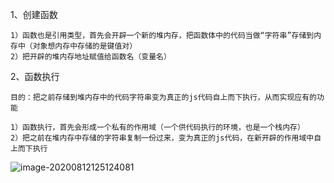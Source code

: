 1、创建函数

```
1）函数也是引用类型，首先会开辟一个新的堆内存，把函数体中的代码当做“字符串”存储到内存中（对象想内存中存储的是键值对）
2）把开辟的堆内存地址赋值给函数名（变量名）
```

2、函数执行

```
目的：把之前存储到堆内存中的代码字符串变为真正的js代码自上而下执行，从而实现应有的功能

1）函数执行，首先会形成一个私有的作用域（一个供代码执行的环境，也是一个栈内存）
2）把之前在堆内存中存储的字符串复制一份过来，变为真正的js代码，在新开辟的作用域中自上而下执行
```

![image-20200812125124081](C:\Users\asus\AppData\Roaming\Typora\typora-user-images\image-20200812125124081.png)
